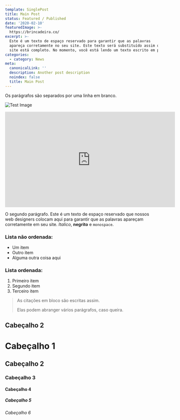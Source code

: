 ```yaml
---
template: SinglePost
title: Main Post
status: Featured / Published
date: '2020-02-10'
featuredImage: >-
  https://brincadeira.co/
excerpt: >-
  Este é um texto de espaço reservado para garantir que as palavras
  apareça corretamente no seu site. Este texto será substituído assim que o
  site está completo. No momento, você está lendo um texto escrito em português
categories:
  - category: News
meta:
  canonicalLink: ''
  description: Another post description
  noindex: false
  title: Main Post
---
```

Os parágrafos são separados por uma linha em branco.

![Test Image](https://brincadeira.co/)

<iframe width="560" height="315" src="https://www.youtube.com/embed/Id64silK_7M" frameborder="0" allow="accelerometer; autoplay; encrypted-media; gyroscope; picture-in-picture" allowfullscreen></iframe>

O segundo parágrafo. Este é um texto de espaço reservado que nossos web designers colocam aqui para garantir que as palavras apareçam corretamente em seu site. _Italico_, **negrito** e `monospace`.

### Lista não ordenada:

* Um item
* Outro item
* Alguma outra coisa aqui

### Lista ordenada:

1. Primeiro item
2. Segundo item
3. Terceiro item

> As citações em bloco são escritas assim.
>
> Elas podem abranger vários parágrafos,
> caso queira.

## Cabeçalho 2

# Cabeçalho 1

## Cabeçalho 2

### Cabeçalho 3

#### Cabeçalho 4

##### Cabeçalho 5

###### Cabeçalho 6
